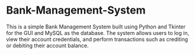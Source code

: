 # Bank-Management-System
This is a simple Bank Management System built using Python and Tkinter for the GUI and MySQL as the database. The system allows users to log in, view their account credentials, and perform transactions such as crediting or debiting their account balance.
